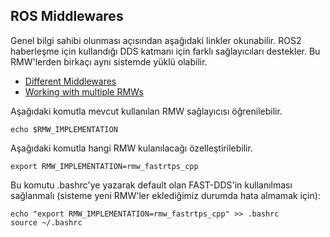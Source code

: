 ## ROS Middlewares

Genel bilgi sahibi olunması açısından aşağıdaki linkler okunabilir.
ROS2 haberleşme için kullandığı DDS katmanı için farklı sağlayıcıları destekler.
Bu RMW'lerden birkaçı aynı sistemde yüklü olabilir. 



* [Different Middlewares](https://docs.ros.org/en/humble/Concepts/Intermediate/About-Different-Middleware-Vendors.html)
* [Working with multiple RMWs](https://docs.ros.org/en/humble/How-To-Guides/Working-with-multiple-RMW-implementations.html)


Aşağıdaki komutla mevcut kullanılan RMW sağlayıcısı öğrenilebilir.
```
echo $RMW_IMPLEMENTATION
```

Aşağıdaki komutla hangi RMW kulanılacağı özelleştirilebilir.
```
export RMW_IMPLEMENTATION=rmw_fastrtps_cpp
```
Bu komutu .bashrc'ye yazarak default olan FAST-DDS'in kullanılması sağlanmalı (sisteme yeni RMW'ler eklediğimiz durumda hata almamak için):
```
echo "export RMW_IMPLEMENTATION=rmw_fastrtps_cpp" >> .bashrc
source ~/.bashrc
```
